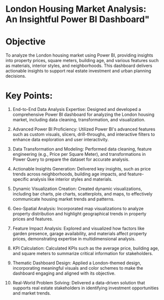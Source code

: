# London Housing Market Analysis: An Insightful Power BI Dashboard"

# Objective
To analyze the London housing market using Power BI, providing insights into property prices, square meters, building age, and various features such as materials, interior styles, and neighborhoods. This dashboard delivers actionable insights to support real estate investment and urban planning decisions.

# Key Points:
1. End-to-End Data Analysis Expertise:
Designed and developed a comprehensive Power BI dashboard for analyzing the London housing market, including data cleaning, transformation, and visualization.

2. Advanced Power BI Proficiency:
Utilized Power BI's advanced features such as custom visuals, slicers, drill-throughs, and interactive filters to enhance data exploration and user interactivity.

3. Data Transformation and Modeling:
Performed data cleaning, feature engineering (e.g., Price per Square Meter), and transformations in Power Query to prepare the dataset for accurate analysis.

4. Actionable Insights Generation:
Delivered key insights, such as price trends across neighborhoods, building age impacts, and feature-specific analysis like interior styles and materials.

5. Dynamic Visualization Creation:
Created dynamic visualizations, including bar charts, pie charts, scatterplots, and maps, to effectively communicate housing market trends and patterns.

6. Geo-Spatial Analysis:
Incorporated map visualizations to analyze property distribution and highlight geographical trends in property prices and features.

7. Feature Impact Analysis:
Explored and visualized how factors like garden presence, garage availability, and materials affect property prices, demonstrating expertise in multidimensional analysis.

8. KPI Calculation:
Calculated KPIs such as the average price, building age, and square meters to summarize critical information for stakeholders.

9. Thematic Dashboard Design:
Applied a London-themed design, incorporating meaningful visuals and color schemes to make the dashboard engaging and aligned with its objective.

10. Real-World Problem Solving:
Delivered a data-driven solution that supports real estate stakeholders in identifying investment opportunities and market trends.
